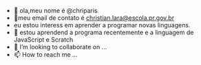 - 👋 ola,meu nome é  @chriparis
- 👀meu email de contato é  christian.lara@escola.pr.gov.br
- eu estou interess  em  aprender a programar novas  linguagens.
- 🌱 estou aprendend a programa recentemente e  a linguagem  de JavaScript e Scratch
- 💞️ I’m looking to collaborate on ...
- 📫 How to reach me ...

<!---
chriparis/chriparis is a ✨ special ✨ repository because its `README.md` (this file) appears on your GitHub profile.
You can click the Preview link to take a look at your changes.
--->

